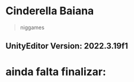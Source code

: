 # Cinderella Baiana
> niggames
## UnityEditor Version: 2022.3.19f1


<h1> ainda falta finalizar: </h1>
